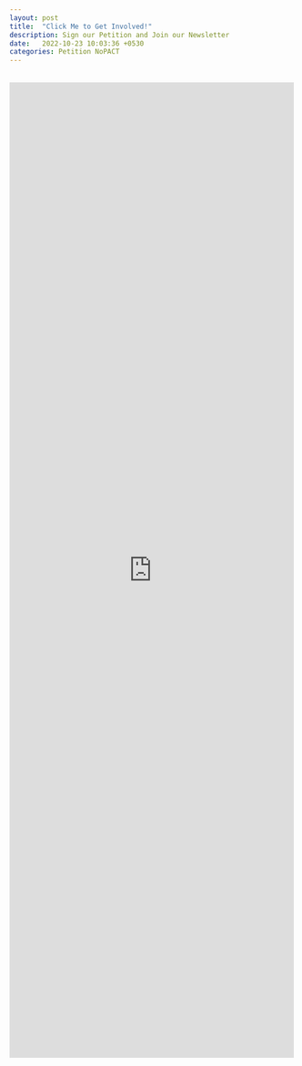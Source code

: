 ```yaml
---
layout: post
title:  "Click Me to Get Involved!"
description: Sign our Petition and Join our Newsletter
date:   2022-10-23 10:03:36 +0530
categories: Petition NoPACT
---
```


<br />

<iframe src="https://docs.google.com/forms/d/e/1FAIpQLSfvVNESkTVktA7gHl4-HA70TrQvOaX5pdVX9s2zaRWKQSG68w/viewform?embedded=true" width="500" height="1713" frameborder="0" marginheight="0" marginwidth="0">Loading…</iframe>
